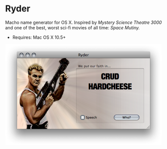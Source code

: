 Ryder
=====

Macho name generator for OS X. Inspired by _Mystery Science Theatre 3000_ and
one of the best, worst sci-fi movies of all time: _Space Mutiny._

* Requires: Mac OS X 10.5+


![Screenshot](http://github.com/inky/ryder/raw/master/screenshot.png)
